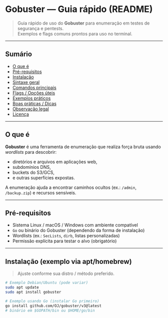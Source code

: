 # Gobuster — Guia rápido (README)

> Guia rápido de uso do **Gobuster** para enumeração em testes de segurança e pentests.  
> Exemplos e flags comuns prontos para uso no terminal.

---

## Sumário
- [O que é](#o-que-é)  
- [Pré-requisitos](#pré-requisitos)  
- [Instalação](#instalação)  
- [Sintaxe geral](#sintaxe-geral)  
- [Comandos principais](#comandos-principais)  
- [Flags / Opções úteis](#flags--opções-úteis)  
- [Exemplos práticos](#exemplos-práticos)  
- [Boas práticas / Dicas](#boas-práticas--dicas)  
- [Observação legal](#observação-legal)  
- [Licença](#licença)

---

## O que é
**Gobuster** é uma ferramenta de enumeração que realiza força bruta usando *wordlists* para descobrir:
- diretórios e arquivos em aplicações web,
- subdomínios DNS,
- buckets do S3/GCS,
- e outras superfícies expostas.

A enumeração ajuda a encontrar caminhos ocultos (ex.: `/admin`, `/backup.zip`) e recursos sensíveis.

---

## Pré-requisitos
- Sistema Linux / macOS / Windows com ambiente compatível
- `Go` ou binário do Gobuster (dependendo da forma de instalação)
- Wordlists (ex.: `SecLists`, `dirb`, listas personalizadas)
- Permissão explícita para testar o alvo (obrigatório)

---

## Instalação (exemplo via apt/homebrew)
> Ajuste conforme sua distro / método preferido.

```bash
# Exemplo Debian/Ubuntu (pode variar)
sudo apt update
sudo apt install gobuster

# Exemplo usando Go (instalar Go primeiro)
go install github.com/OJ/gobuster/v3@latest
# binário em $GOPATH/bin ou $HOME/go/bin
